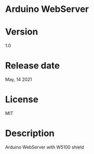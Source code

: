  
# Arduino WebServer

# Version

1.0

# Release date

May, 14 2021

# License

MIT

# Description

Arduino WebServer with W5100 shield

